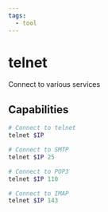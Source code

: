 ```yaml
---
tags:
  - tool
---
```

# telnet

Connect to various services

## Capabilities

```powershell
# Connect to telnet
telnet $IP

# Connect to SMTP
telnet $IP 25

# Connect to POP3
telnet $IP 110

# Connect to IMAP
telnet $IP 143
```

